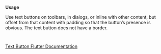 **Usage** 

Use text buttons on toolbars, in dialogs, or inline with other content, but offset from that content with padding so that the button’s presence is obvious. The text button does not have a border.

` `

[Text Button Flutter Documentation](https://api.flutter.dev/flutter/material/TextButton-class.html)

` `